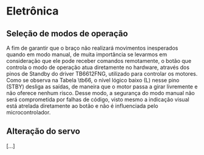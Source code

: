 # Eletrônica

## Seleção de modos de operação

A fim de garantir que o braço não realizará movimentos inesperados quando em modo manual, de muita importância se levarmos em consideração que ele pode receber comandos remotamente, o botão que controla o modo de operação atua diretamente no hardware, através dos pinos de Standby do driver TB6612FNG, utilizado para controlar os motores. Como se observa na Tabela \tb66, o nível lógico baixo (L) nesse pino (STBY) desliga as saídas, de maneira que o motor passa a girar livremente e não oferece nenhum risco. Desse modo, a segurança do modo manual não será comprometida por falhas de código, visto mesmo a indicação visual está atrelada diretamente ao botão e não é influenciada pelo microcontrolador.

## Alteração do servo


[...]
